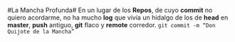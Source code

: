 ﻿﻿#La Mancha Profunda#﻿﻿﻿﻿En un lugar de los **Repos**, de cuyo **commit** no quiero acordarme, no ha mucho **log** que vivía un hidalgo de los de **head** en **master**, **push** antiguo, **git** flaco y **remote** corredor. `git commit -m “Don Quijote de la Mancha”`
